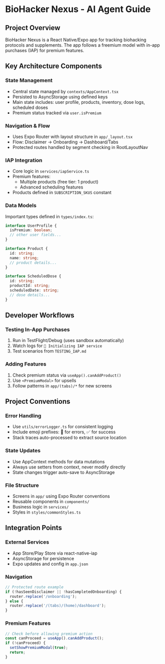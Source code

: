 # BioHacker Nexus - AI Agent Guide

## Project Overview
BioHacker Nexus is a React Native/Expo app for tracking biohacking protocols and supplements. The app follows a freemium model with in-app purchases (IAP) for premium features.

## Key Architecture Components

### State Management
- Central state managed by `contexts/AppContext.tsx`
- Persisted to AsyncStorage using defined keys
- Main state includes: user profile, products, inventory, dose logs, scheduled doses
- Premium status tracked via `user.isPremium`

### Navigation & Flow
- Uses Expo Router with layout structure in `app/_layout.tsx`
- Flow: Disclaimer → Onboarding → Dashboard/Tabs
- Protected routes handled by segment checking in RootLayoutNav

### IAP Integration
- Core logic in `services/iapService.ts`
- Premium features:
  - Multiple products (free tier: 1 product)
  - Advanced scheduling features
- Products defined in `SUBSCRIPTION_SKUS` constant

### Data Models
Important types defined in `types/index.ts`:
```typescript
interface UserProfile {
  isPremium: boolean;
  // other user fields...
}

interface Product {
  id: string;
  name: string;
  // product details...
}

interface ScheduledDose {
  id: string;
  productId: string;
  scheduledDate: string;
  // dose details...
}
```

## Developer Workflows

### Testing In-App Purchases
1. Run in TestFlight/Debug (uses sandbox automatically)
2. Watch logs for `🚀 Initializing IAP service`
3. Test scenarios from `TESTING_IAP.md`

### Adding Features
1. Check premium status via `useApp().canAddProduct()`
2. Use `<PremiumModal>` for upsells
3. Follow patterns in `app/(tabs)/*` for new screens

## Project Conventions

### Error Handling
- Use `utils/errorLogger.ts` for consistent logging
- Include emoji prefixes: 🚨 for errors, ✅ for success
- Stack traces auto-processed to extract source location

### State Updates
- Use AppContext methods for data mutations
- Always use setters from context, never modify directly
- State changes trigger auto-save to AsyncStorage

### File Structure
- Screens in `app/` using Expo Router conventions
- Reusable components in `components/`
- Business logic in `services/`
- Styles in `styles/commonStyles.ts`

## Integration Points

### External Services
- App Store/Play Store via react-native-iap
- AsyncStorage for persistence
- Expo updates and config in `app.json`

### Navigation
```typescript
// Protected route example
if (!hasSeenDisclaimer || !hasCompletedOnboarding) {
  router.replace('/onboarding');
} else {
  router.replace('/(tabs)/(home)/dashboard');
}
```

### Premium Features
```typescript
// Check before allowing premium action
const canProceed = useApp().canAddProduct();
if (!canProceed) {
  setShowPremiumModal(true);
  return;
}
```